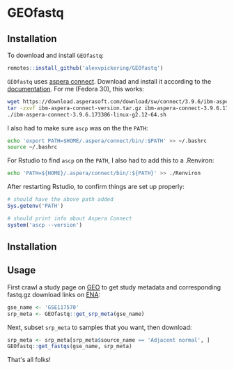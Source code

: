 # GEOfastq

## Installation

To download and install `GEOfastq`:

```R
remotes::install_github('alexvpickering/GEOfastq')
```

`GEOfastq` uses [aspera connect](https://downloads.asperasoft.com/en/downloads/8?list). Download and install it according to the [documentation](https://downloads.asperasoft.com/en/documentation/8). For me (Fedora 30), this works:

```bash
wget https://download.asperasoft.com/download/sw/connect/3.9.6/ibm-aspera-connect-3.9.6.173386-linux-g2.12-64.tar.gz
tar -zxvf ibm-aspera-connect-version.tar.gz ibm-aspera-connect-3.9.6.173386-linux-g2.12-64.tar.gz
./ibm-aspera-connect-3.9.6.173386-linux-g2.12-64.sh
```

I also had to make sure `ascp` was on the the `PATH`:

```bash
echo 'export PATH=$HOME/.aspera/connect/bin/:$PATH' >> ~/.bashrc
source ~/.bashrc
```

For Rstudio to find `ascp` on the `PATH`, I also had to add this to a .Renviron:

```bash
echo 'PATH=${HOME}/.aspera/connect/bin/:${PATH}' >> ./Renviron
```

After restarting Rstudio, to confirm things are set up properly:


```R
# should have the above path added
Sys.getenv('PATH')

# should print info about Aspera Connect
system('ascp --version')
```


## Installation

## Usage

First crawl a study page on [GEO](https://www.ncbi.nlm.nih.gov/geo/) to get study metadata and corresponding fastq.gz download links on [ENA](https://www.ebi.ac.uk/ena):

```R
gse_name <- 'GSE117570'
srp_meta <- GEOfastq::get_srp_meta(gse_name)
```

Next, subset `srp_meta` to samples that you want, then download:

```R
srp_meta <- srp_meta[srp_meta$source_name == 'Adjacent normal', ]
GEOfastq::get_fastqs(gse_name, srp_meta)
```

That's all folks!

